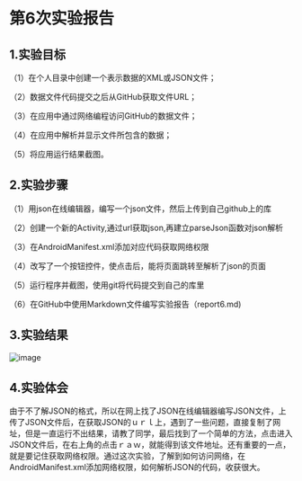 # 第6次实验报告

## 1.实验目标

（1）在个人目录中创建一个表示数据的XML或JSON文件；

（2）数据文件代码提交之后从GitHub获取文件URL；

（3）在应用中通过网络编程访问GitHub的数据文件；

（4）在应用中解析并显示文件所包含的数据；

（5）将应用运行结果截图。

## 2.实验步骤

（1）用json在线编辑器，编写一个json文件，然后上传到自己github上的库

（2）创建一个新的Activity,通过url获取json,再建立parseJson函数对json解析

（3）在AndroidManifest.xml添加对应代码获取网络权限

（4）改写了一个按钮控件，使点击后，能将页面跳转至解析了json的页面

（5）运行程序并截图，使用git将代码提交到自己的库里
 
（6）在GitHub中使用Markdown文件编写实验报告（report6.md)

## 3.实验结果
![image](https://github.com/BlueDuper/android-labs-2018/blob/master/com1614080901207/six.png)


## 4.实验体会
由于不了解JSON的格式，所以在网上找了JSON在线编辑器编写JSON文件，上传了JSON文件后，在获取JSON的ｕｒｌ上，遇到了一些问题，直接复制了网址，但是一直运行不出结果，请教了同学，最后找到了一个简单的方法，点击进入JSON文件后，在右上角的点击ｒａｗ，就能得到该文件地址。还有重要的一点，就是要记住获取网络权限。通过这次实验，了解到如何访问网络，在AndroidManifest.xml添加网络权限，如何解析JSON的代码，收获很大。
